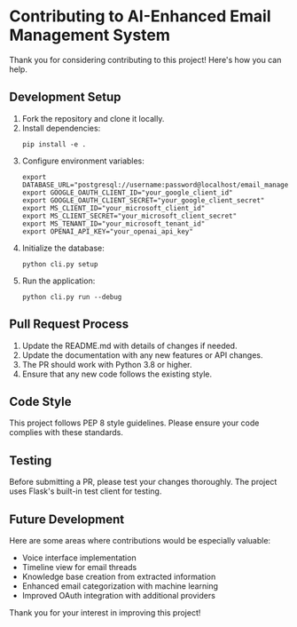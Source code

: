 # Contributing to AI-Enhanced Email Management System

Thank you for considering contributing to this project! Here's how you can help.

## Development Setup

1. Fork the repository and clone it locally.
2. Install dependencies:
   ```
   pip install -e .
   ```
3. Configure environment variables:
   ```
   export DATABASE_URL="postgresql://username:password@localhost/email_manager"
   export GOOGLE_OAUTH_CLIENT_ID="your_google_client_id"
   export GOOGLE_OAUTH_CLIENT_SECRET="your_google_client_secret"
   export MS_CLIENT_ID="your_microsoft_client_id"
   export MS_CLIENT_SECRET="your_microsoft_client_secret"
   export MS_TENANT_ID="your_microsoft_tenant_id"
   export OPENAI_API_KEY="your_openai_api_key"
   ```
4. Initialize the database:
   ```
   python cli.py setup
   ```
5. Run the application:
   ```
   python cli.py run --debug
   ```

## Pull Request Process

1. Update the README.md with details of changes if needed.
2. Update the documentation with any new features or API changes.
3. The PR should work with Python 3.8 or higher.
4. Ensure that any new code follows the existing style.

## Code Style

This project follows PEP 8 style guidelines. Please ensure your code complies with these standards.

## Testing

Before submitting a PR, please test your changes thoroughly. The project uses Flask's built-in test client for testing.

## Future Development

Here are some areas where contributions would be especially valuable:

- Voice interface implementation
- Timeline view for email threads
- Knowledge base creation from extracted information
- Enhanced email categorization with machine learning
- Improved OAuth integration with additional providers

Thank you for your interest in improving this project!